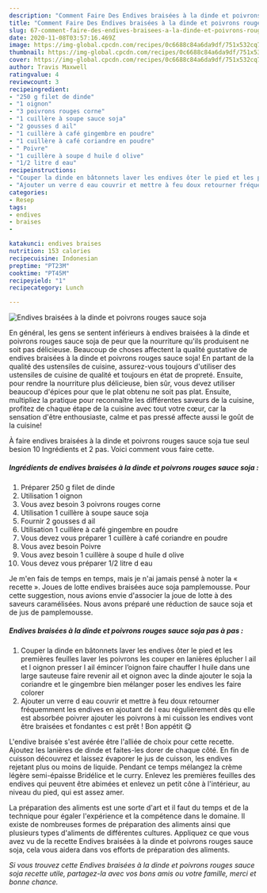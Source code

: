 ```yaml
---
description: "Comment Faire Des Endives braisées à la dinde et poivrons rouges sauce soja"
title: "Comment Faire Des Endives braisées à la dinde et poivrons rouges sauce soja"
slug: 67-comment-faire-des-endives-braisees-a-la-dinde-et-poivrons-rouges-sauce-soja
date: 2020-11-08T03:57:16.469Z
image: https://img-global.cpcdn.com/recipes/0c6688c84a6da9df/751x532cq70/endives-braisees-a-la-dinde-et-poivrons-rouges-sauce-soja-photo-principale-de-la-recette.jpg
thumbnail: https://img-global.cpcdn.com/recipes/0c6688c84a6da9df/751x532cq70/endives-braisees-a-la-dinde-et-poivrons-rouges-sauce-soja-photo-principale-de-la-recette.jpg
cover: https://img-global.cpcdn.com/recipes/0c6688c84a6da9df/751x532cq70/endives-braisees-a-la-dinde-et-poivrons-rouges-sauce-soja-photo-principale-de-la-recette.jpg
author: Travis Maxwell
ratingvalue: 4
reviewcount: 3
recipeingredient:
- "250 g filet de dinde"
- "1 oignon"
- "3 poivrons rouges corne"
- "1 cuillère à soupe sauce soja"
- "2 gousses d ail"
- "1 cuillère à café gingembre en poudre"
- "1 cuillère à café coriandre en poudre"
- " Poivre"
- "1 cuillère à soupe d huile d olive"
- "1/2 litre d eau"
recipeinstructions:
- "Couper la dinde en bâtonnets laver les endives ôter le pied et les premières feuilles laver les poivrons les couper en lanières éplucher l ail et l oignon presser l ail émincer l’oignon faire chauffer l huile dans une large sauteuse faire revenir ail et oignon avec la dinde ajouter le soja la coriandre et le gingembre bien mélanger poser les endives les faire colorer"
- "Ajouter un verre d eau couvrir et mettre à feu doux retourner fréquemment les endives en ajoutant de l eau régulièrement dès qu elle est absorbée poivrer ajouter les poivrons à mi cuisson les endives vont être braisées et fondantes c est prêt ! Bon appétit 😋"
categories:
- Resep
tags:
- endives
- braises
- 

katakunci: endives braises  
nutrition: 153 calories
recipecuisine: Indonesian
preptime: "PT23M"
cooktime: "PT45M"
recipeyield: "1"
recipecategory: Lunch

---
```



![Endives braisées à la dinde et poivrons rouges sauce soja](https://img-global.cpcdn.com/recipes/0c6688c84a6da9df/751x532cq70/endives-braisees-a-la-dinde-et-poivrons-rouges-sauce-soja-photo-principale-de-la-recette.jpg)

En général, les gens se sentent inférieurs à endives braisées à la dinde et poivrons rouges sauce soja de peur que la nourriture qu'ils produisent ne soit pas délicieuse. Beaucoup de choses affectent la qualité gustative de endives braisées à la dinde et poivrons rouges sauce soja! En partant de la qualité des ustensiles de cuisine, assurez-vous toujours d'utiliser des ustensiles de cuisine de qualité et toujours en état de propreté. Ensuite, pour rendre la nourriture plus délicieuse, bien sûr, vous devez utiliser beaucoup d'épices pour que le plat obtenu ne soit pas plat. Ensuite, multipliez la pratique pour reconnaître les différentes saveurs de la cuisine, profitez de chaque étape de la cuisine avec tout votre cœur, car la sensation d'être enthousiaste, calme et pas pressé affecte aussi le goût de la cuisine!

<!--inarticleads1-->

À faire endives braisées à la dinde et poivrons rouges sauce soja tue seul besion 10 Ingrédients et 2 pas. Voici comment vous faire cette.

##### Ingrédients de endives braisées à la dinde et poivrons rouges sauce soja :

1. Préparer 250 g filet de dinde
1. Utilisation 1 oignon
1. Vous avez besoin 3 poivrons rouges corne
1. Utilisation 1 cuillère à soupe sauce soja
1. Fournir 2 gousses d ail
1. Utilisation 1 cuillère à café gingembre en poudre
1. Vous devez vous préparer 1 cuillère à café coriandre en poudre
1. Vous avez besoin  Poivre
1. Vous avez besoin 1 cuillère à soupe d huile d olive
1. Vous devez vous préparer 1/2 litre d eau


Je m&#39;en fais de temps en temps, mais je n&#39;ai jamais pensé à noter la « recette ». Joues de lotte endives braisées auce soja pamplemousse. Pour cette suggestion, nous avions envie d&#39;associer la joue de lotte à des saveurs caramélisées. Nous avons préparé une réduction de sauce soja et de jus de pamplemousse. 

<!--inarticleads2-->

##### Endives braisées à la dinde et poivrons rouges sauce soja pas à pas :

1. Couper la dinde en bâtonnets laver les endives ôter le pied et les premières feuilles laver les poivrons les couper en lanières éplucher l ail et l oignon presser l ail émincer l’oignon faire chauffer l huile dans une large sauteuse faire revenir ail et oignon avec la dinde ajouter le soja la coriandre et le gingembre bien mélanger poser les endives les faire colorer
1. Ajouter un verre d eau couvrir et mettre à feu doux retourner fréquemment les endives en ajoutant de l eau régulièrement dès qu elle est absorbée poivrer ajouter les poivrons à mi cuisson les endives vont être braisées et fondantes c est prêt ! Bon appétit 😋


L&#39;endive braisée s&#39;est avérée être l&#39;alliée de choix pour cette recette. Ajoutez les lanières de dinde et faites-les dorer de chaque côté. En fin de cuisson découvrez et laissez évaporer le jus de cuisson, les endives rejetant plus ou moins de liquide. Pendant ce temps mélangez la crème légère semi-épaisse Bridélice et le curry. Enlevez les premières feuilles des endives qui peuvent être abimées et enlevez un petit cône à l&#39;intérieur, au niveau du pied, qui est assez amer. 

<!--inarticleads1-->

<p>
La préparation des aliments est une sorte d'art et il faut du temps et de la technique pour égaler l'expérience et la compétence dans le domaine. Il existe de nombreuses formes de préparation des aliments ainsi que plusieurs types d'aliments de différentes cultures. Appliquez ce que vous avez vu de la recette Endives braisées à la dinde et poivrons rouges sauce soja, cela vous aidera dans vos efforts de préparation des aliments.
</p>

<p>
<i>Si vous trouvez cette Endives braisées à la dinde et poivrons rouges sauce soja recette utile, partagez-la avec vos bons amis ou votre famille, merci et bonne chance.</i>
</p>
